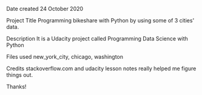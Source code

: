 Date created
24 October 2020 

Project Title
Programming bikeshare with Python by using some of 3 cities' data.

Description
It is a Udacity project called Programming Data Science with Python

Files used
new_york_city, chicago, washington

Credits
stackoverflow.com and udacity lesson notes really helped me figure things out.

Thanks!
